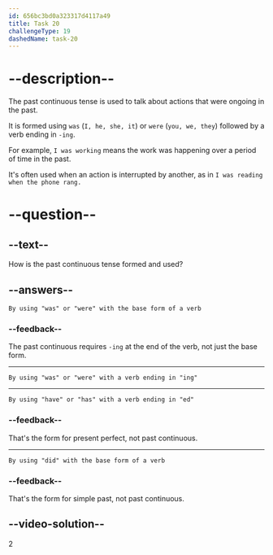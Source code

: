 ```yaml
---
id: 656bc3bd0a323317d4117a49
title: Task 20
challengeType: 19
dashedName: task-20
---
```


# --description--

The past continuous tense is used to talk about actions that were ongoing in the past. 

It is formed using `was` (`I, he, she, it`) or `were` (`you, we, they`) followed by a verb ending in `-ing`. 

For example, `I was working` means the work was happening over a period of time in the past. 

It's often used when an action is interrupted by another, as in `I was reading when the phone rang.`

# --question--

## --text--

How is the past continuous tense formed and used?

## --answers--

`By using "was" or "were" with the base form of a verb`

### --feedback--

The past continuous requires `-ing` at the end of the verb, not just the base form.

---

`By using "was" or "were" with a verb ending in "ing"`

---

`By using "have" or "has" with a verb ending in "ed"`

### --feedback--

That's the form for present perfect, not past continuous.

---

`By using "did" with the base form of a verb`

### --feedback--

That's the form for simple past, not past continuous.

## --video-solution--

2
